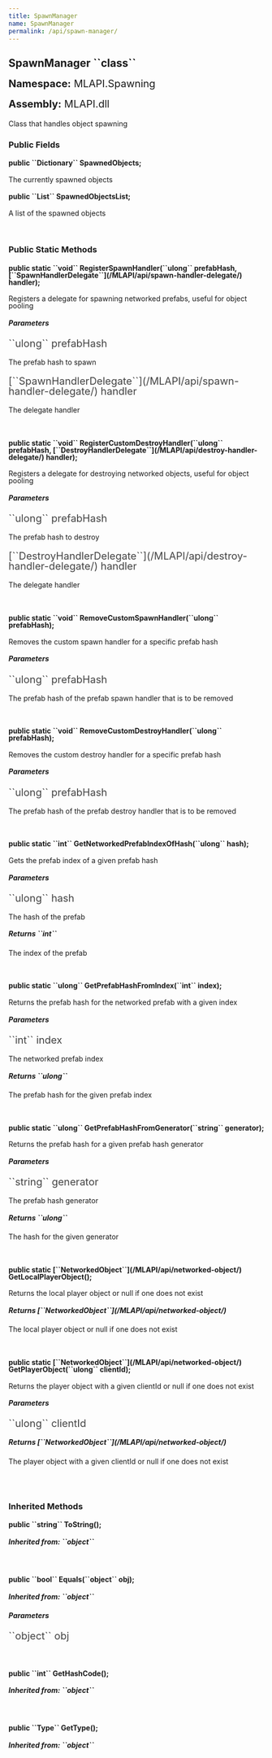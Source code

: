 ```yaml
---
title: SpawnManager
name: SpawnManager
permalink: /api/spawn-manager/
---
```


<div style="line-height: 1;">
	<h2 markdown="1">SpawnManager ``class``</h2>
	<p style="font-size: 20px;"><b>Namespace:</b> MLAPI.Spawning</p>
	<p style="font-size: 20px;"><b>Assembly:</b> MLAPI.dll</p>
</div>
<p>Class that handles object spawning</p>

<div>
	<h3 markdown="1">Public Fields</h3>
	<div style="line-height: 1;">
		<h4 markdown="1"><b>public ``Dictionary<ulong,NetworkedObject>`` SpawnedObjects;</b></h4>
		<p>The currently spawned objects</p>
	</div>
	<div style="line-height: 1;">
		<h4 markdown="1"><b>public ``List<NetworkedObject>`` SpawnedObjectsList;</b></h4>
		<p>A list of the spawned objects</p>
	</div>
</div>
<br>
<div>
	<h3 markdown="1">Public Static Methods</h3>
	<div style="line-height: 1;">
		<h4 markdown="1"><b>public static ``void`` RegisterSpawnHandler(``ulong`` prefabHash, [``SpawnHandlerDelegate``](/MLAPI/api/spawn-handler-delegate/) handler);</b></h4>
		<p>Registers a delegate for spawning networked prefabs, useful for object pooling</p>
		<h5><b>Parameters</b></h5>
		<div>
			<p style="font-size: 20px; color: #444;" markdown="1">``ulong`` prefabHash</p>
			<p>The prefab hash to spawn</p>
		</div>
		<div>
			<p style="font-size: 20px; color: #444;" markdown="1">[``SpawnHandlerDelegate``](/MLAPI/api/spawn-handler-delegate/) handler</p>
			<p>The delegate handler</p>
		</div>
	</div>
	<br>
	<div style="line-height: 1;">
		<h4 markdown="1"><b>public static ``void`` RegisterCustomDestroyHandler(``ulong`` prefabHash, [``DestroyHandlerDelegate``](/MLAPI/api/destroy-handler-delegate/) handler);</b></h4>
		<p>Registers a delegate for destroying networked objects, useful for object pooling</p>
		<h5><b>Parameters</b></h5>
		<div>
			<p style="font-size: 20px; color: #444;" markdown="1">``ulong`` prefabHash</p>
			<p>The prefab hash to destroy</p>
		</div>
		<div>
			<p style="font-size: 20px; color: #444;" markdown="1">[``DestroyHandlerDelegate``](/MLAPI/api/destroy-handler-delegate/) handler</p>
			<p>The delegate handler</p>
		</div>
	</div>
	<br>
	<div style="line-height: 1;">
		<h4 markdown="1"><b>public static ``void`` RemoveCustomSpawnHandler(``ulong`` prefabHash);</b></h4>
		<p>Removes the custom spawn handler for a specific prefab hash</p>
		<h5><b>Parameters</b></h5>
		<div>
			<p style="font-size: 20px; color: #444;" markdown="1">``ulong`` prefabHash</p>
			<p>The prefab hash of the prefab spawn handler that is to be removed</p>
		</div>
	</div>
	<br>
	<div style="line-height: 1;">
		<h4 markdown="1"><b>public static ``void`` RemoveCustomDestroyHandler(``ulong`` prefabHash);</b></h4>
		<p>Removes the custom destroy handler for a specific prefab hash</p>
		<h5><b>Parameters</b></h5>
		<div>
			<p style="font-size: 20px; color: #444;" markdown="1">``ulong`` prefabHash</p>
			<p>The prefab hash of the prefab destroy handler that is to be removed</p>
		</div>
	</div>
	<br>
	<div style="line-height: 1;">
		<h4 markdown="1"><b>public static ``int`` GetNetworkedPrefabIndexOfHash(``ulong`` hash);</b></h4>
		<p>Gets the prefab index of a given prefab hash</p>
		<h5><b>Parameters</b></h5>
		<div>
			<p style="font-size: 20px; color: #444;" markdown="1">``ulong`` hash</p>
			<p>The hash of the prefab</p>
		</div>
		<h5 markdown="1"><b>Returns ``int``</b></h5>
		<div>
			<p>The index of the prefab</p>
		</div>
	</div>
	<br>
	<div style="line-height: 1;">
		<h4 markdown="1"><b>public static ``ulong`` GetPrefabHashFromIndex(``int`` index);</b></h4>
		<p>Returns the prefab hash for the networked prefab with a given index</p>
		<h5><b>Parameters</b></h5>
		<div>
			<p style="font-size: 20px; color: #444;" markdown="1">``int`` index</p>
			<p>The networked prefab index</p>
		</div>
		<h5 markdown="1"><b>Returns ``ulong``</b></h5>
		<div>
			<p>The prefab hash for the given prefab index</p>
		</div>
	</div>
	<br>
	<div style="line-height: 1;">
		<h4 markdown="1"><b>public static ``ulong`` GetPrefabHashFromGenerator(``string`` generator);</b></h4>
		<p>Returns the prefab hash for a given prefab hash generator</p>
		<h5><b>Parameters</b></h5>
		<div>
			<p style="font-size: 20px; color: #444;" markdown="1">``string`` generator</p>
			<p>The prefab hash generator</p>
		</div>
		<h5 markdown="1"><b>Returns ``ulong``</b></h5>
		<div>
			<p>The hash for the given generator</p>
		</div>
	</div>
	<br>
	<div style="line-height: 1;">
		<h4 markdown="1"><b>public static [``NetworkedObject``](/MLAPI/api/networked-object/) GetLocalPlayerObject();</b></h4>
		<p>Returns the local player object or null if one does not exist</p>
		<h5 markdown="1"><b>Returns [``NetworkedObject``](/MLAPI/api/networked-object/)</b></h5>
		<div>
			<p>The local player object or null if one does not exist</p>
		</div>
	</div>
	<br>
	<div style="line-height: 1;">
		<h4 markdown="1"><b>public static [``NetworkedObject``](/MLAPI/api/networked-object/) GetPlayerObject(``ulong`` clientId);</b></h4>
		<p>Returns the player object with a given clientId or null if one does not exist</p>
		<h5><b>Parameters</b></h5>
		<div>
			<p style="font-size: 20px; color: #444;" markdown="1">``ulong`` clientId</p>
		</div>
		<h5 markdown="1"><b>Returns [``NetworkedObject``](/MLAPI/api/networked-object/)</b></h5>
		<div>
			<p>The player object with a given clientId or null if one does not exist</p>
		</div>
	</div>
	<br>
</div>
<br>
<div>
	<h3 markdown="1">Inherited Methods</h3>
	<div style="line-height: 1;">
		<h4 markdown="1"><b>public ``string`` ToString();</b></h4>
		<h5 markdown="1">Inherited from: ``object``</h5>
	</div>
	<br>
	<div style="line-height: 1;">
		<h4 markdown="1"><b>public ``bool`` Equals(``object`` obj);</b></h4>
		<h5 markdown="1">Inherited from: ``object``</h5>
		<h5><b>Parameters</b></h5>
		<div>
			<p style="font-size: 20px; color: #444;" markdown="1">``object`` obj</p>
		</div>
	</div>
	<br>
	<div style="line-height: 1;">
		<h4 markdown="1"><b>public ``int`` GetHashCode();</b></h4>
		<h5 markdown="1">Inherited from: ``object``</h5>
	</div>
	<br>
	<div style="line-height: 1;">
		<h4 markdown="1"><b>public ``Type`` GetType();</b></h4>
		<h5 markdown="1">Inherited from: ``object``</h5>
	</div>
</div>
<br>
